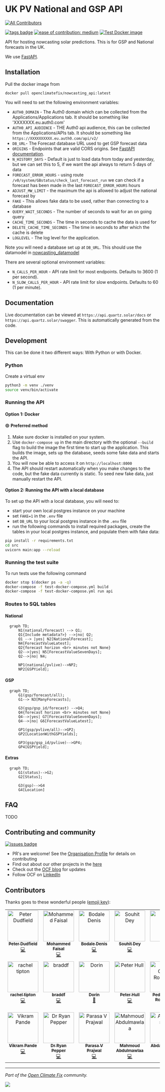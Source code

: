# UK PV National and GSP API

<!-- ALL-CONTRIBUTORS-BADGE:START - Do not remove or modify this section -->
[![All Contributors](https://img.shields.io/badge/all_contributors-19-orange.svg?style=flat-square)](#contributors-)
<!-- ALL-CONTRIBUTORS-BADGE:END -->

[![tags badge](https://img.shields.io/github/v/tag/openclimatefix/uk-pv-national-gsp-api?include_prereleases&sort=semver&color=FFAC5F)](https://github.com/openclimatefix/uk-pv-national-gsp-api/tags)
[![ease of contribution: medium](https://img.shields.io/badge/ease%20of%20contribution:%20medium-f4900c)](https://github.com/openclimatefix#how-easy-is-it-to-get-involved)
[![Test Docker image](https://github.com/openclimatefix/uk-pv-national-gsp-api/actions/workflows/test-docker.yaml/badge.svg)](https://github.com/openclimatefix/uk-pv-national-gsp-api/actions/workflows/test-docker.yaml)

API for hosting nowcasting solar predictions. This is for GSP and National forecasts in the UK.

We use [FastAPI](https://fastapi.tiangolo.com/).

## Installation

Pull the docker image from

```
docker pull openclimatefix/nowcasting_api:latest
```

You will need to set the following environment variables:
- `AUTH0_DOMAIN` - The Auth0 domain which can be collected from the Applications/Applications tab. It should be something like
'XXXXXXX.eu.auth0.com'
- `AUTH0_API_AUDIENCE` - THE Auth0 api audience, this can be collected from the Applications/APIs tab. It should be something like
`https://XXXXXXXXXX.eu.auth0.com/api/v2/`
- `DB_URL`- The Forecast database URL used to get GSP forecast data
- `ORIGINS` - Endpoints that are valid CORS origins. See [FastAPI documentation](https://fastapi.tiangolo.com/tutorial/cors/).
- `N_HISTORY_DAYS` - Default is just to load data from today and yesterday,
    but we can set this to 5, if we want the api always to return 5 days of data
- `FORECAST_ERROR_HOURS` - using route `/v0/system/GBstatus/check_last_forecast_run` we can check if a forecast has
        been made in the last `FORECAST_ERROR_HOURS` hours
- `ADJUST_MW_LIMIT` - the maximum the api is allowed to adjust the national forecast by
- `FAKE` - This allows fake data to be used, rather than connecting to a database
- `QUERY_WAIT_SECONDS` - The number of seconds to wait for an on going query
- `CACHE_TIME_SECONDS` - The time in seconds to cache the data is used for
- `DELETE_CACHE_TIME_SECONDS` - The time in seconds to after which the cache is delete
- `LOGLEVEL` - The log level for the application.

Note you will need a database set up at `DB_URL`. This should use the datamodel in [nowcasting_datamodel](https://github.com/openclimatefix/nowcasting_datamodel)

There are several optional environment variables:
- `N_CALLS_PER_HOUR` - API rate limit for most endpoints. Defaults to 3600 (1 per second).
- `N_SLOW_CALLS_PER_HOUR` - API rate limit for slow endpoints. Defaults to 60 (1 per minute).

## Documentation

Live documentation can be viewed at `https://api.quartz.solar/docs` or `https://api.quartz.solar/swagger`.
This is automatically generated from the code.

## Development

This can be done it two different ways: With Python or with Docker.

### Python

Create a virtual env

```bash
python3 -m venv ./venv
source venv/bin/activate
```

### Running the API

#### Option 1: Docker
 🟢 __Preferred method__

1. Make sure docker is installed on your system.
2. Use `docker-compose up`
   in the main directory with the optional `--build` flag to build the image the first time
   to start up the application. This builds the image, sets up the database, seeds some fake data
   and starts the API.
3. You will now be able to access it on `http://localhost:8000`
4. The API should restart automatically when you make changes to the code, but the fake
   data currently is static. To seed new fake data, just manually restart the API.

#### Option 2: Running the API with a local database

To set up the API with a local database, you will need to:
 - start your own local postgres instance on your machine
 - set `FAKE=1` in the `.env` file
 - set `DB_URL` to your local postgres instance in the `.env` file
 - run the following commands to install required packages, create the tables in your local postgres instance, and populate them with fake data:

```bash
pip install -r requirements.txt
cd src
uvicorn main:app --reload
```

### Running the test suite

To run tests use the following command
```bash
docker stop $(docker ps -a -q)
docker-compose -f test-docker-compose.yml build
docker-compose -f test-docker-compose.yml run api
```

### Routes to SQL tables
#### National
```mermaid
  graph TD;
      N1(national/forecast) --> Q1;
      Q1{Include metadata?>} -->|no| Q2;
      Q1 --> |yes| N2[NationalForecast];
      N4[ForecastValueLatest];
      Q2{forecast horizon <br> minutes not None}
      Q2-->|yes| N5[ForecastValueSevenDays];
      Q2-->|no| N4;

      NP1(national/pvlive)-->NP2;
      NP2[GSPYield];
```

#### GSP
```mermaid
  graph TD;
      G1(gsp/forecast/all);
      G1--> N3[ManyForecasts];

      G3(gsp/gsp_id/forecast) -->Q4;
      Q4{forecast horizon <br> minutes not None}
      Q4-->|yes| G7[ForecastValueSevenDays];
      Q4-->|no| G6[ForecastValueLatest];

      GP1(gsp/pvlive/all)-->GP2;
      GP2[LocationWithGSPYields];

      GP3(gsp/gsp_id/pvlive)-->GP4;
      GP4[GSPYield];
```

#### Extras

```mermaid
  graph TD;
      G1(status)-->G2;
      G2[Status];

      G3(gsp)-->G4
      G4[Location]

```


## FAQ

TODO


## Contributing and community

[![issues badge](https://img.shields.io/github/issues/openclimatefix/uk-pv-national-gsp-api?color=FFAC5F)](https://github.com/openclimatefix/ocf-template/issues?q=is%3Aissue+is%3Aopen+sort%3Aupdated-desc)

- PR's are welcome! See the [Organisation Profile](https://github.com/openclimatefix) for details on contributing
- Find out about our other projects in the [here](https://github.com/openclimatefix/.github/tree/main/profile)
- Check out the [OCF blog](https://openclimatefix.org/blog) for updates
- Follow OCF on [LinkedIn](https://uk.linkedin.com/company/open-climate-fix)


## Contributors


Thanks goes to these wonderful people ([emoji key](https://allcontributors.org/docs/en/emoji-key)):

<!-- ALL-CONTRIBUTORS-LIST:START - Do not remove or modify this section -->
<!-- prettier-ignore-start -->
<!-- markdownlint-disable -->
<table>
  <tbody>
    <tr>
      <td align="center" valign="top" width="14.28%"><a href="https://github.com/peterdudfield"><img src="https://avatars.githubusercontent.com/u/34686298?v=4?s=100" width="100px;" alt="Peter Dudfield"/><br /><sub><b>Peter Dudfield</b></sub></a><br /><a href="https://github.com/openclimatefix/uk-pv-national-gsp-api/commits?author=peterdudfield" title="Code">💻</a></td>
      <td align="center" valign="top" width="14.28%"><a href="https://github.com/mdfaisal98"><img src="https://avatars.githubusercontent.com/u/64960915?v=4?s=100" width="100px;" alt="Mohammed Faisal"/><br /><sub><b>Mohammed Faisal</b></sub></a><br /><a href="https://github.com/openclimatefix/uk-pv-national-gsp-api/commits?author=mdfaisal98" title="Code">💻</a></td>
      <td align="center" valign="top" width="14.28%"><a href="https://github.com/BodaleDenis"><img src="https://avatars.githubusercontent.com/u/60345186?v=4?s=100" width="100px;" alt="Bodale Denis"/><br /><sub><b>Bodale Denis</b></sub></a><br /><a href="https://github.com/openclimatefix/uk-pv-national-gsp-api/commits?author=BodaleDenis" title="Code">💻</a></td>
      <td align="center" valign="top" width="14.28%"><a href="https://github.com/OBITORASU"><img src="https://avatars.githubusercontent.com/u/65222459?v=4?s=100" width="100px;" alt="Souhit Dey"/><br /><sub><b>Souhit Dey</b></sub></a><br /><a href="https://github.com/openclimatefix/uk-pv-national-gsp-api/commits?author=OBITORASU" title="Code">💻</a></td>
      <td align="center" valign="top" width="14.28%"><a href="https://github.com/flowirtz"><img src="https://avatars.githubusercontent.com/u/6052785?v=4?s=100" width="100px;" alt="Flo"/><br /><sub><b>Flo</b></sub></a><br /><a href="https://github.com/openclimatefix/uk-pv-national-gsp-api/commits?author=flowirtz" title="Code">💻</a></td>
      <td align="center" valign="top" width="14.28%"><a href="https://github.com/vnshanmukh"><img src="https://avatars.githubusercontent.com/u/67438038?v=4?s=100" width="100px;" alt="Shanmukh"/><br /><sub><b>Shanmukh</b></sub></a><br /><a href="https://github.com/openclimatefix/uk-pv-national-gsp-api/commits?author=vnshanmukh" title="Code">💻</a></td>
      <td align="center" valign="top" width="14.28%"><a href="http://www.sixte.demaupeou.com"><img src="https://avatars.githubusercontent.com/u/17206983?v=4?s=100" width="100px;" alt="Sixte de Maupeou"/><br /><sub><b>Sixte de Maupeou</b></sub></a><br /><a href="https://github.com/openclimatefix/uk-pv-national-gsp-api/commits?author=sixtedemaupeou" title="Code">💻</a></td>
    </tr>
    <tr>
      <td align="center" valign="top" width="14.28%"><a href="https://github.com/rachel-labri-tipton"><img src="https://avatars.githubusercontent.com/u/86949265?v=4?s=100" width="100px;" alt="rachel tipton"/><br /><sub><b>rachel tipton</b></sub></a><br /><a href="https://github.com/openclimatefix/uk-pv-national-gsp-api/commits?author=rachel-labri-tipton" title="Code">💻</a></td>
      <td align="center" valign="top" width="14.28%"><a href="https://github.com/braddf"><img src="https://avatars.githubusercontent.com/u/41056982?v=4?s=100" width="100px;" alt="braddf"/><br /><sub><b>braddf</b></sub></a><br /><a href="https://github.com/openclimatefix/uk-pv-national-gsp-api/commits?author=braddf" title="Code">💻</a></td>
      <td align="center" valign="top" width="14.28%"><a href="http://dorinclisu.github.io"><img src="https://avatars.githubusercontent.com/u/13818396?v=4?s=100" width="100px;" alt="Dorin"/><br /><sub><b>Dorin</b></sub></a><br /><a href="https://github.com/openclimatefix/uk-pv-national-gsp-api/pulls?q=is%3Apr+reviewed-by%3Adorinclisu" title="Reviewed Pull Requests">👀</a></td>
      <td align="center" valign="top" width="14.28%"><a href="http://petermnhull.github.io"><img src="https://avatars.githubusercontent.com/u/56369394?v=4?s=100" width="100px;" alt="Peter Hull"/><br /><sub><b>Peter Hull</b></sub></a><br /><a href="https://github.com/openclimatefix/uk-pv-national-gsp-api/commits?author=petermnhull" title="Code">💻</a></td>
      <td align="center" valign="top" width="14.28%"><a href="https://www.breakingpitt.es"><img src="https://avatars.githubusercontent.com/u/10740572?v=4?s=100" width="100px;" alt="Pedro Garcia Rodriguez"/><br /><sub><b>Pedro Garcia Rodriguez</b></sub></a><br /><a href="https://github.com/openclimatefix/uk-pv-national-gsp-api/commits?author=BreakingPitt" title="Code">💻</a></td>
      <td align="center" valign="top" width="14.28%"><a href="https://richasharma.co.in/"><img src="https://avatars.githubusercontent.com/u/41283476?v=4?s=100" width="100px;" alt="Richa"/><br /><sub><b>Richa</b></sub></a><br /><a href="https://github.com/openclimatefix/uk-pv-national-gsp-api/commits?author=14Richa" title="Code">💻</a></td>
      <td align="center" valign="top" width="14.28%"><a href="https://github.com/pwdemars"><img src="https://avatars.githubusercontent.com/u/33660040?v=4?s=100" width="100px;" alt="Patrick de Mars"/><br /><sub><b>Patrick de Mars</b></sub></a><br /><a href="#question-pwdemars" title="Answering Questions">💬</a></td>
    </tr>
    <tr>
      <td align="center" valign="top" width="14.28%"><a href="https://github.com/VikramsDataScience"><img src="https://avatars.githubusercontent.com/u/45002417?v=4?s=100" width="100px;" alt="Vikram Pande"/><br /><sub><b>Vikram Pande</b></sub></a><br /><a href="https://github.com/openclimatefix/uk-pv-national-gsp-api/commits?author=VikramsDataScience" title="Code">💻</a></td>
      <td align="center" valign="top" width="14.28%"><a href="http://rpep.dev"><img src="https://avatars.githubusercontent.com/u/8539474?v=4?s=100" width="100px;" alt="Dr Ryan Pepper"/><br /><sub><b>Dr Ryan Pepper</b></sub></a><br /><a href="https://github.com/openclimatefix/uk-pv-national-gsp-api/commits?author=rpep" title="Code">💻</a></td>
      <td align="center" valign="top" width="14.28%"><a href="https://github.com/pvprajwal"><img src="https://avatars.githubusercontent.com/u/74557086?v=4?s=100" width="100px;" alt="Parasa V Prajwal"/><br /><sub><b>Parasa V Prajwal</b></sub></a><br /><a href="https://github.com/openclimatefix/uk-pv-national-gsp-api/commits?author=pvprajwal" title="Code">💻</a></td>
      <td align="center" valign="top" width="14.28%"><a href="https://github.com/mahmoud-40"><img src="https://avatars.githubusercontent.com/u/116794637?v=4?s=100" width="100px;" alt="Mahmoud Abdulmawlaa"/><br /><sub><b>Mahmoud Abdulmawlaa</b></sub></a><br /><a href="https://github.com/openclimatefix/uk-pv-national-gsp-api/commits?author=mahmoud-40" title="Code">💻</a></td>
      <td align="center" valign="top" width="14.28%"><a href="https://github.com/abdalahsalah"><img src="https://avatars.githubusercontent.com/u/139065821?v=4?s=100" width="100px;" alt="Abdallah salah"/><br /><sub><b>Abdallah salah</b></sub></a><br /><a href="https://github.com/openclimatefix/uk-pv-national-gsp-api/commits?author=abdalahsalah" title="Code">💻</a></td>
    </tr>
  </tbody>
</table>

<!-- markdownlint-restore -->
<!-- prettier-ignore-end -->

<!-- ALL-CONTRIBUTORS-LIST:END -->

---

*Part of the [Open Climate Fix](https://github.com/orgs/openclimatefix/people) community.*

<img src="https://cdn.prod.website-files.com/62d92550f6774db58d441cca/6324a2038936ecda71599a8b_OCF_Logo_black_trans.png" style="background-color:white;" />
